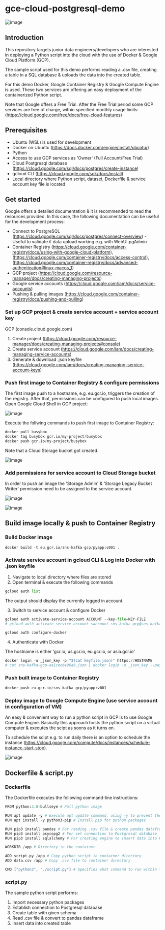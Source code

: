 # gce-cloud-postgresql-demo
![image](https://user-images.githubusercontent.com/77932366/184716028-b883dc68-ce6f-4cc5-b2ba-2b64294a5ae2.png)

## Introduction

This repository targets junior data engineers/developers who are interested in deploying a Python script into the cloud with the use of Docker & Google Cloud Platform (GCP). 

The sample script used for this demo performs reading a .csv file, creating a table in a SQL database & uploads the data into the created table.

For this demo Docker, Google Container Registry & Google Compute Engine is used. These two services are offering an easy deployment of the containerized Python script.

Note that Google offers a Free Trial. After the Free Trial period some GCP services are free of charge, within specified monthly usage limits:(https://cloud.google.com/free/docs/free-cloud-features)

## Prerequisites

- Ubuntu (WSL) is used for development
- Docker on Ubuntu (https://docs.docker.com/engine/install/ubuntu/)
- Python
- Access to use GCP services as 'Owner' (Full Account/Free Trial)
- Cloud Postgresql database (https://cloud.google.com/sql/docs/postgres/create-instance)
- gcloud CLI (https://cloud.google.com/sdk/docs/install)
- Local directory where Python script, dataset, Dockerfile & service account key file is located

## Get started
Google offers a detailed documentation & it is recommended to read the resources provided. In this case, the following documentation can be useful for the development process:
- Connect to PostgreSQL (https://cloud.google.com/sql/docs/postgres/connect-overview) - Useful to validate if data upload working e.g. with WebUI pgAdmin
- Container Registry (https://cloud.google.com/container-registry/docs/using-with-google-cloud-platform), (https://cloud.google.com/container-registry/docs/access-control), (https://cloud.google.com/container-registry/docs/advanced-authentication#linux-macos_1)
- GCP project (https://cloud.google.com/resource-manager/docs/creating-managing-projects)
- Google service accounts (https://cloud.google.com/iam/docs/service-accounts)
- Pushing & pulling images (https://cloud.google.com/container-registry/docs/pushing-and-pulling)

### Set up GCP project & create service account + service account key
GCP (console.cloud.google.com)
1. Create project (https://cloud.google.com/resource-manager/docs/creating-managing-projects#console)
2. Create service account (https://cloud.google.com/iam/docs/creating-managing-service-accounts)
3. Generate & download .json keyfile (https://cloud.google.com/iam/docs/creating-managing-service-account-keys)

### Push first image to Container Registry & configure permissions
The first image push to a hostname, e.g. eu.gcr.io, triggers the creation of the registry. After that, permissions can be configured to push local images. 
Open Google Cloud Shell in GCP project:

![image](https://user-images.githubusercontent.com/77932366/184651692-53952991-363b-4eee-8899-575f23985061.png)

Execute the follwing commands to push first image to Container Registry:
```python
docker pull busybox
docker tag busybox gcr.io/my-project/busybox
docker push gcr.io/my-project/busybox
```
Note that a Cloud Storage bucket got created.

![image](https://user-images.githubusercontent.com/77932366/184652471-4ac36ed7-a2d7-4261-9153-54c942d8a394.png)

### Add permissions for service account to Cloud Storage bucket
In order to push an image the 'Storage Admin' & 'Storage Legacy Bucket Writer' permission need to be assigned to the service account.

![image](https://user-images.githubusercontent.com/77932366/184664814-b50e3b3d-5a51-43da-86de-0484d99c0d42.png)

![image](https://user-images.githubusercontent.com/77932366/184665496-d12398c2-c1ef-4e12-bed0-836510fa7252.png)

## Build image locally & push to Container Registry
### Build Docker image

```python
docker build -t eu.gcr.io/sns-kafka-gcp/pyapp:v001 .
```

### Activate service account in gcloud CLI & Log into Docker with .json keyfile
1. Navigate to local directory where files are stored
2. Open terminal & execute the following commands
```python
gcloud auth list
```
The output should display the currently logged in account.

3. Switch to service account & configure Docker
```python
gcloud auth activate-service-account ACCOUNT --key-file=KEY-FILE
# gcloud auth activate-service-account saccount-sns-kafka-gcp@sns-kafka-gcp.iam.gserviceaccount.com --key-file=./sns-kafka-gcp-aa1cecbe96ab.json

gcloud auth configure-docker
```
4. Authenticate with Docker

The hostname is either 'gcr.io, us.gcr.io, eu.gcr.io, or asia.gcr.io'
```python
docker login -u _json_key -p "$(cat keyfile.json)" https://HOSTNAME
# cat sns-kafka-gcp-aa1cecbe96ab.json | docker login -u _json_key --password-stdin https://eu.gcr.io
```

### Push built image to Container Registry
```python
docker push eu.gcr.io/sns-kafka-gcp/pyapp:v001
```

### Deploy image to Google Compute Engine (use service account in configuration of VM)
An easy & convenient way to run a python script in GCP is to use Google Compute Engine. Basically this approach hosts the python script on a virtual computer & executes the scipt as soons as it turns on.

To schedule the scipt e.g. to run daily there is an option to schedule the instance (https://cloud.google.com/compute/docs/instances/schedule-instance-start-stop).

![image](https://user-images.githubusercontent.com/77932366/185045337-8a1ceac1-9dfa-4cbd-900d-e0da808210e0.png)

## Dockerfile & script.py
### Dockerfile
The Dockerfile executes the following command-line instructions:
```python
FROM python:3.8-bullseye # Pull python image

RUN apt update -y # Execute apt update command, using -y to prevent the execution to be stuck
RUN apt install -y python3-pip # Install pip for python packages

RUN pip3 install pandas # For reading .csv file & create pandas dataframe
RUN pip3 install psycopg2 # For set connection to Postgresql database
RUN pip3 install sqlalchemy # For creating engine to insert data into Postgresql database table

WORKDIR /app # Directory in the container

ADD script.py /app # Copy python script to container directory
ADD data.csv /app # Copy .csv file to container directory

CMD ["python3", "./script.py"] # Specifies what command to run within the container
```

### script.py
The sample python script performs:
1. Import necessary python packages
2. Establish connection to Postgresql database
3. Create table with given schema
4. Read .csv file & convert to pandas dataframe
5. Insert data into created table
